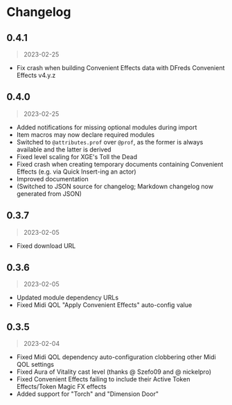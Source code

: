 # Changelog

## 0.4.1

> 2023-02-25

- Fix crash when building Convenient Effects data with DFreds Convenient Effects v4.y.z

## 0.4.0

> 2023-02-25

- Added notifications for missing optional modules during import
- Item macros may now declare required modules
- Switched to `@attributes.prof` over `@prof`, as the former is always available and the latter is derived
- Fixed level scaling for XGE's Toll the Dead
- Fixed crash when creating temporary documents containing Convenient Effects (e.g. via Quick Insert-ing an actor)
- Improved documentation
- (Switched to JSON source for changelog; Markdown changelog now generated from JSON)

## 0.3.7

> 2023-02-05

- Fixed download URL

## 0.3.6

> 2023-02-05

- Updated module dependency URLs
- Fixed Midi QOL "Apply Convenient Effects" auto-config value

## 0.3.5

> 2023-02-04

- Fixed Midi QOL dependency auto-configuration clobbering other Midi QOL settings
- Fixed Aura of Vitality cast level (thanks @ Szefo09 and @ nickelpro)
- Fixed Convenient Effects failing to include their Active Token Effects/Token Magic FX effects
- Added support for "Torch" and "Dimension Door"
